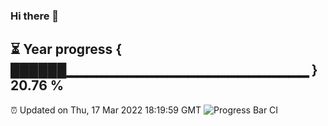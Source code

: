 ### Hi there 👋
⏳ Year progress { ██████▁▁▁▁▁▁▁▁▁▁▁▁▁▁▁▁▁▁▁▁▁▁▁▁ } 20.76 %
---
⏰ Updated on Thu, 17 Mar 2022 18:19:59 GMT
![Progress Bar CI](https://github.com/liununu/liununu/workflows/Progress%20Bar%20CI/badge.svg)
